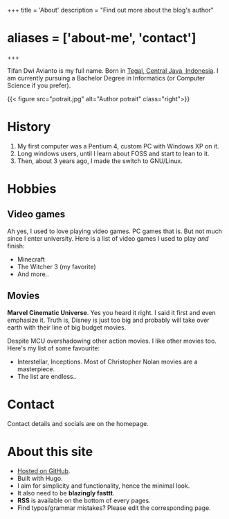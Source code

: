 +++
title = 'About'
description = "Find out more about the blog's author"
# aliases = ['about-me', 'contact']
+++

Tifan Dwi Avianto is my full name. Born in [Tegal, Central Java, Indonesia](https://en.wikipedia.org/wiki/Tegal). I am currently pursuing a Bachelor Degree in Informatics (or Computer Science if you prefer).

{{< figure src="potrait.jpg" alt="Author potrait" class="right">}}

# History

1. My first computer was a Pentium 4, custom PC with Windows XP on it.
2. Long windows users, until I learn about FOSS and start to lean to it.
3. Then, about 3 years ago, I made the switch to GNU/Linux.

# Hobbies

## Video games

Ah yes, I used to love playing video games. PC games that is. But not much since I enter university. Here is a list of video games I used to play *and* finish:

- Minecraft
- The Witcher 3 (my favorite)
- And more..

## Movies

**Marvel Cinematic Universe**. Yes you heard it right. I said it first and even emphasize it. Truth is, Disney is just too big and probably will take over earth with their line of big budget movies.

Despite MCU overshadowing other action movies. I like other movies too. Here's my list of some favourite:

- Interstellar, Inceptions. Most of Christopher Nolan movies are a masterpiece.
- The list are endless..

# Contact

Contact details and socials are on the homepage.

# About this site

- [Hosted on GitHub](https://github.com/tifandotme/tifan.me).
- Built with Hugo.
- I aim for simplicity and functionality, hence the minimal look.
- It also need to be **blazingly fasttt**.
- **RSS** is available on the bottom of every pages.
- Find typos/grammar mistakes? Please edit the corresponding page.